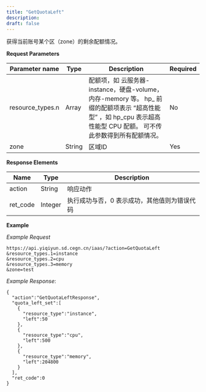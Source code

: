 ```yaml
---
title: "GetQuotaLeft"
description: 
draft: false
---
```




获得当前账号某个区（zone）的剩余配额情况。

**Request Parameters**

| Parameter name | Type | Description | Required |
| --- | --- | --- | --- |
| resource_types.n | Array | 配额项，如 云服务器-instance，硬盘-volume，内存-memory 等。 hp_ 前缀的配额项表示 “超高性能型” ，如 hp_cpu 表示超高性能型 CPU 配额。 可不传此参数得到所有配额情况。 | No |
| zone | String | 区域ID | Yes |

**Response Elements**

| Name | Type | Description |
| --- | --- | --- |
| action | String | 响应动作 |
| ret_code | Integer | 执行成功与否，0 表示成功，其他值则为错误代码 |

**Example**

_Example Request_

```
https://api.yiqiyun.sd.cegn.cn/iaas/?action=GetQuotaLeft
&resource_types.1=instance
&resource_types.2=cpu
&resource_types.3=memory
&zone=test
```

_Example Response_:

```
{
  "action":"GetQuotaLeftResponse",
  "quota_left_set":[
    {
      "resource_type":"instance",
      "left":50
    },
    {
      "resource_type":"cpu",
      "left":500
    },
    {
      "resource_type":"memory",
      "left":204800
    }
  ],
  "ret_code":0
}
```
